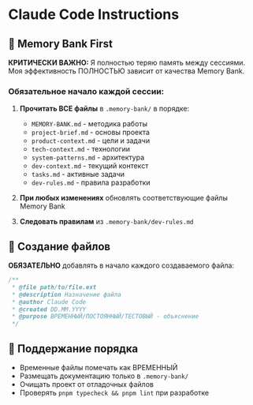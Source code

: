 # Claude Code Instructions

## 🧠 Memory Bank First

**КРИТИЧЕСКИ ВАЖНО:** Я полностью теряю память между сессиями. Моя эффективность ПОЛНОСТЬЮ зависит от качества Memory
Bank.

### Обязательное начало каждой сессии:

1. **Прочитать ВСЕ файлы** в `.memory-bank/` в порядке:
    - `MEMORY-BANK.md` - методика работы
    - `project-brief.md` - основы проекта
    - `product-context.md` - цели и задачи
    - `tech-context.md` - технологии
    - `system-patterns.md` - архитектура
    - `dev-context.md` - текущий контекст
    - `tasks.md` - активные задачи
    - `dev-rules.md` - правила разработки

2. **При любых изменениях** обновлять соответствующие файлы Memory Bank

3. **Следовать правилам** из `.memory-bank/dev-rules.md`

## 📁 Создание файлов

**ОБЯЗАТЕЛЬНО** добавлять в начало каждого создаваемого файла:

```typescript
/**
 * @file path/to/file.ext
 * @description Назначение файла
 * @author Claude Code
 * @created DD.MM.YYYY
 * @purpose ВРЕМЕННЫЙ/ПОСТОЯННЫЙ/ТЕСТОВЫЙ - объяснение
 */
```

## 🧹 Поддержание порядка

- Временные файлы помечать как ВРЕМЕННЫЙ
- Размещать документацию только в `.memory-bank/`
- Очищать проект от отладочных файлов
- Проверять `pnpm typecheck && pnpm lint` при разработке